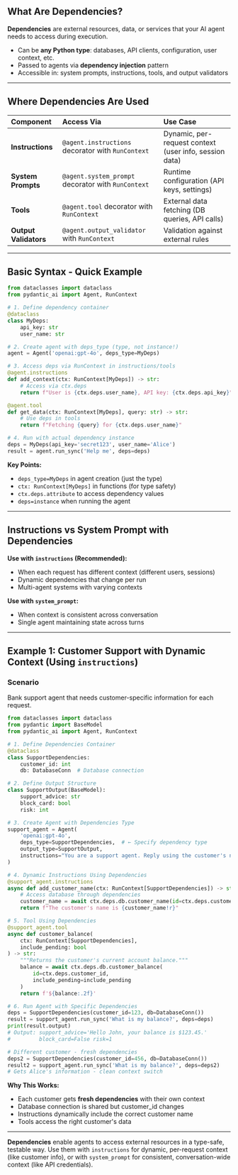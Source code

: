 ## What Are Dependencies?

**Dependencies** are external resources, data, or services that your AI agent needs to access during execution.

- Can be **any Python type**: databases, API clients, configuration, user context, etc.
- Passed to agents via **dependency injection** pattern
- Accessible in: system prompts, instructions, tools, and output validators

***


## Where Dependencies Are Used

| Component | Access Via | Use Case |
| :-- | :-- | :-- |
| **Instructions** | `@agent.instructions` decorator with `RunContext` | Dynamic, per-request context (user info, session data) |
| **System Prompts** | `@agent.system_prompt` decorator with `RunContext` | Runtime configuration (API keys, settings) |
| **Tools** | `@agent.tool` decorator with `RunContext` | External data fetching (DB queries, API calls) |
| **Output Validators** | `@agent.output_validator` with `RunContext` | Validation against external rules |


***

## Basic Syntax - Quick Example

```python
from dataclasses import dataclass
from pydantic_ai import Agent, RunContext

# 1. Define dependency container
@dataclass
class MyDeps:
    api_key: str
    user_name: str

# 2. Create agent with deps_type (type, not instance!)
agent = Agent('openai:gpt-4o', deps_type=MyDeps)

# 3. Access deps via RunContext in instructions/tools
@agent.instructions
def add_context(ctx: RunContext[MyDeps]) -> str:
    # Access via ctx.deps
    return f"User is {ctx.deps.user_name}, API key: {ctx.deps.api_key}"

@agent.tool
def get_data(ctx: RunContext[MyDeps], query: str) -> str:
    # Use deps in tools
    return f"Fetching {query} for {ctx.deps.user_name}"

# 4. Run with actual dependency instance
deps = MyDeps(api_key='secret123', user_name='Alice')
result = agent.run_sync('Help me', deps=deps)
```

**Key Points:**

- `deps_type=MyDeps` in agent creation (just the type)
- `ctx: RunContext[MyDeps]` in functions (for type safety)
- `ctx.deps.attribute` to access dependency values
- `deps=instance` when running the agent

***

## Instructions vs System Prompt with Dependencies

**Use with `instructions` (Recommended):**

- When each request has different context (different users, sessions)
- Dynamic dependencies that change per run
- Multi-agent systems with varying contexts

**Use with `system_prompt`:**

- When context is consistent across conversation
- Single agent maintaining state across turns

***

## Example 1: Customer Support with Dynamic Context (Using `instructions`)

### Scenario

Bank support agent that needs customer-specific information for each request.

```python
from dataclasses import dataclass
from pydantic import BaseModel
from pydantic_ai import Agent, RunContext

# 1. Define Dependencies Container
@dataclass
class SupportDependencies:
    customer_id: int
    db: DatabaseConn  # Database connection

# 2. Define Output Structure
class SupportOutput(BaseModel):
    support_advice: str
    block_card: bool
    risk: int

# 3. Create Agent with Dependencies Type
support_agent = Agent(
    'openai:gpt-4o',
    deps_type=SupportDependencies,  # ← Specify dependency type
    output_type=SupportOutput,
    instructions="You are a support agent. Reply using the customer's name."
)

# 4. Dynamic Instructions Using Dependencies
@support_agent.instructions
async def add_customer_name(ctx: RunContext[SupportDependencies]) -> str:
    # Access database through dependencies
    customer_name = await ctx.deps.db.customer_name(id=ctx.deps.customer_id)
    return f"The customer's name is {customer_name!r}"

# 5. Tool Using Dependencies
@support_agent.tool
async def customer_balance(
    ctx: RunContext[SupportDependencies], 
    include_pending: bool
) -> str:
    """Returns the customer's current account balance."""
    balance = await ctx.deps.db.customer_balance(
        id=ctx.deps.customer_id,
        include_pending=include_pending
    )
    return f'${balance:.2f}'

# 6. Run Agent with Specific Dependencies
deps = SupportDependencies(customer_id=123, db=DatabaseConn())
result = support_agent.run_sync('What is my balance?', deps=deps)
print(result.output)
# Output: support_advice='Hello John, your balance is $123.45.' 
#         block_card=False risk=1

# Different customer - fresh dependencies
deps2 = SupportDependencies(customer_id=456, db=DatabaseConn())
result2 = support_agent.run_sync('What is my balance?', deps=deps2)
# Gets Alice's information - clean context switch
```

**Why This Works:**

- Each customer gets **fresh dependencies** with their own context
- Database connection is shared but customer_id changes
- Instructions dynamically include the correct customer name
- Tools access the right customer's data

***

**Dependencies** enable agents to access external resources in a type-safe, testable way. Use them with `instructions` for dynamic, per-request context (like customer info), or with `system_prompt` for consistent, conversation-wide context (like API credentials).